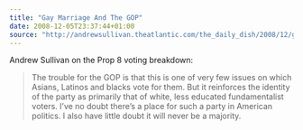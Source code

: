```yaml
---
title: "Gay Marriage And The GOP"
date: 2008-12-05T23:37:44+01:00
source: "http://andrewsullivan.theatlantic.com/the_daily_dish/2008/12/gay-marriage-an.html"
---
```


Andrew Sullivan on the Prop 8 voting breakdown:

> The trouble for the GOP is that this is one of very few issues on which Asians, Latinos and blacks vote for them. But it reinforces the identity of the party as primarily that of white, less educated fundamentalist voters. I’ve no doubt there’s a place for such a party in American politics. I also have little doubt it will never be a majority.
